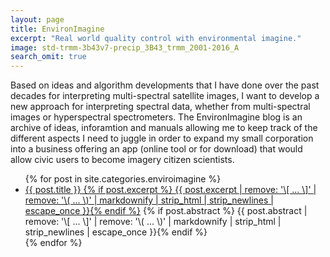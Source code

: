 ```yaml
---
layout: page
title: EnvironImagine
excerpt: "Real world quality control with environmental imagine."
image: std-trmm-3b43v7-precip_3B43_trmm_2001-2016_A
search_omit: true
---
```


Based on ideas and algorithm developments that I have done over the past decades for interpreting multi-spectral satellite images, I want to develop a new approach for interpreting spectral data, whether from multi-spectral images or hyperspectral spectrometers. The EnvironImagine blog is an archive of ideas, inforamtion and manuals allowing me to keep track of the different aspects I need to juggle in order to expand my small corporation into a business offering an app (online tool or for download) that would allow civic users to become imagery citizen scientists.

<ul class="post-list">
{% for post in site.categories.enviroimagine %}
<li><article><a href="{{ post.karttururl }}">{{ post.title }} {% if post.excerpt %} <span class="excerpt">{{ post.excerpt | remove: '\[ ... \]' | remove: '\( ... \)' | markdownify | strip_html | strip_newlines | escape_once }}</span>{% endif %}</a>
  {% if post.abstract %} <span class="excerpt">{{ post.abstract | remove: '\[ ... \]' | remove: '\( ... \)' | markdownify | strip_html | strip_newlines | escape_once }}</span>{% endif %}
</article></li>
{% endfor %}
</ul>
